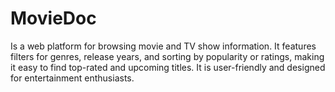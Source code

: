 # MovieDoc
Is a web platform for browsing movie and TV show information. It features filters for genres, release years, and sorting by popularity or ratings, making it easy to find top-rated and upcoming titles. It is user-friendly and designed for entertainment enthusiasts.
